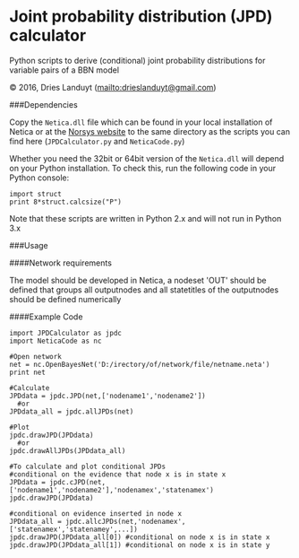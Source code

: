 # Joint probability distribution (JPD) calculator

Python scripts to derive (conditional) joint probability distributions for variable pairs of a BBN model

© 2016, Dries Landuyt (<mailto:drieslanduyt@gmail.com>)

###Dependencies

Copy the `Netica.dll` file which can be found in your local installation of Netica or at the [Norsys website](https://www.norsys.com) to the same directory as the scripts you can find here (`JPDCalculator.py` and `NeticaCode.py`)

Whether you need the 32bit or 64bit version of the `Netica.dll` will depend on your Python installation. To check this, run the following code in your Python console:

```
import struct
print 8*struct.calcsize("P")
```

Note that these scripts are written in Python 2.x and will not run in Python 3.x

###Usage

####Network requirements

The model should be developed in Netica, a nodeset 'OUT' should be defined that groups all outputnodes and all statetitles of the outputnodes should be defined numerically

####Example Code
```
import JPDCalculator as jpdc
import NeticaCode as nc

#Open network
net = nc.OpenBayesNet('D:/irectory/of/network/file/netname.neta')
print net

#Calculate
JPDdata = jpdc.JPD(net,['nodename1','nodename2'])
  #or
JPDdata_all = jpdc.allJPDs(net)

#Plot
jpdc.drawJPD(JPDdata)
  #or
jpdc.drawAllJPDs(JPDdata_all)

#To calculate and plot conditional JPDs 
#conditional on the evidence that node x is in state x
JPDdata = jpdc.cJPD(net,['nodename1','nodename2'],'nodenamex','statenamex')
jpdc.drawJPD(JPDdata)

#conditional on evidence inserted in node x
JPDdata_all = jpdc.allcJPDs(net,'nodenamex',['statenamex','statenamey',...])
jpdc.drawJPD(JPDdata_all[0]) #conditional on node x is in state x
jpdc.drawJPD(JPDdata_all[1]) #conditional on node x is in state y
```
